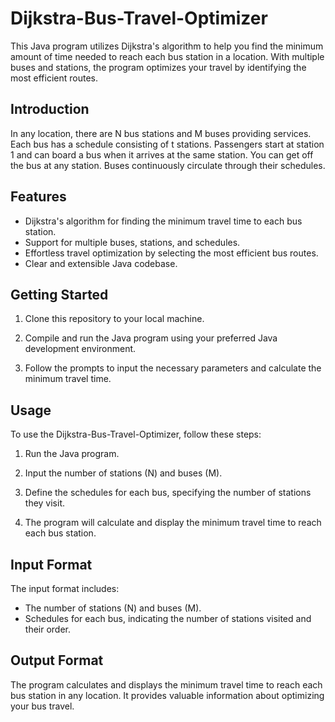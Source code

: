 # Dijkstra-Bus-Travel-Optimizer

This Java program utilizes Dijkstra's algorithm to help you find the minimum amount of time needed to reach each bus station in a location. With multiple buses and stations, the program optimizes your travel by identifying the most efficient routes.


## Introduction

In any location, there are N bus stations and M buses providing services. Each bus has a schedule consisting of t stations. Passengers start at station 1 and can board a bus when it arrives at the same station. You can get off the bus at any station. Buses continuously circulate through their schedules.

## Features

- Dijkstra's algorithm for finding the minimum travel time to each bus station.
- Support for multiple buses, stations, and schedules.
- Effortless travel optimization by selecting the most efficient bus routes.
- Clear and extensible Java codebase.

## Getting Started

1. Clone this repository to your local machine.

2. Compile and run the Java program using your preferred Java development environment.

3. Follow the prompts to input the necessary parameters and calculate the minimum travel time.

## Usage

To use the Dijkstra-Bus-Travel-Optimizer, follow these steps:

1. Run the Java program.

2. Input the number of stations (N) and buses (M).

3. Define the schedules for each bus, specifying the number of stations they visit.

4. The program will calculate and display the minimum travel time to reach each bus station.

## Input Format

The input format includes:

- The number of stations (N) and buses (M).
- Schedules for each bus, indicating the number of stations visited and their order.

## Output Format

The program calculates and displays the minimum travel time to reach each bus station in any location. It provides valuable information about optimizing your bus travel.
